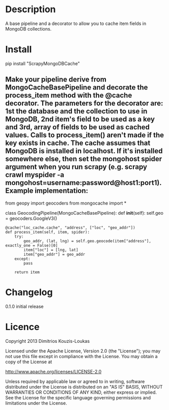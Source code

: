 Description
===========
A base pipeline and a decorator to allow you to cache item fields in MongoDB collections.

Install
=======
   pip install "ScrapyMongoDBCache"

Make your pipeline derive from MongoCacheBasePipeline and decorate the process_item method with the @cache decorator. The parameters for the decorator are: 1st the database and the collection to use in MongoDB, 2nd item's field to be used as a key and 3rd, array of fields to be used as cached values. Calls to process_item() aren't made if the key exists in cache. The cache assumes that MongoDB is installed in localhost. If it's installed somewhere else, then set the mongohost spider argument when you run scrapy (e.g. scrapy crawl myspider -a mongohost=username:password@host1:port1). Example implementation:
----------------------------

from geopy import geocoders
from mongocache import *

class GeocodingPipeline(MongoCacheBasePipeline):
    def __init__(self):
        self.geo = geocoders.GoogleV3()

    @cache("loc_cache.cache", "address", ["loc", "geo_addr"])
    def process_item(self, item, spider):
        try:
            geo_addr, (lat, lng) = self.geo.geocode(item["address"], exactly_one = False)[0]
            item["loc"] = [lng, lat]
            item["geo_addr"] = geo_addr
        except:
            pass
        
        return item



Changelog
=========

0.1.0
initial release

Licence
=======
Copyright 2013 Dimitrios Kouzis-Loukas

Licensed under the Apache License, Version 2.0 (the "License");
you may not use this file except in compliance with the License.
You may obtain a copy of the License at

http://www.apache.org/licenses/LICENSE-2.0

Unless required by applicable law or agreed to in writing, software
distributed under the License is distributed on an "AS IS" BASIS,
WITHOUT WARRANTIES OR CONDITIONS OF ANY KIND, either express or implied.
See the License for the specific language governing permissions and
limitations under the License.
